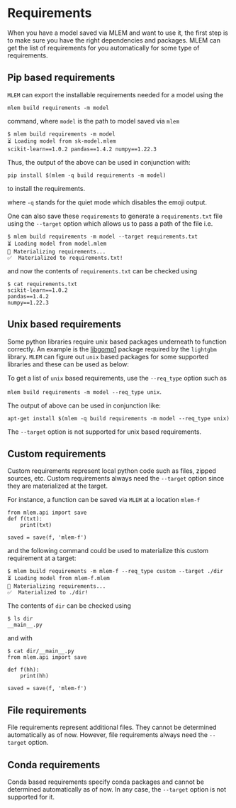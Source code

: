 # Requirements

When you have a model saved via MLEM and want to use it, the first step is to
make sure you have the right dependencies and packages. MLEM can get the list of
requirements for you automatically for some type of requirements.

## Pip based requirements

`MLEM` can export the installable requirements needed for a model using the

`mlem build requirements -m model`

command, where `model` is the path to model saved via `mlem`

```cli
$ mlem build requirements -m model
⏳️ Loading model from sk-model.mlem
scikit-learn==1.0.2 pandas==1.4.2 numpy==1.22.3
```

Thus, the output of the above can be used in conjunction with:

`pip install $(mlem -q build requirements -m model)`

to install the requirements.

where `-q` stands for the quiet mode which disables the emoji output.

One can also save these `requirements` to generate a `requirements.txt` file
using the `--target` option which allows us to pass a path of the file i.e.

```cli
$ mlem build requirements -m model --target requirements.txt
⏳️ Loading model from model.mlem
💼 Materializing requirements...
✅  Materialized to requirements.txt!
```

and now the contents of `requirements.txt` can be checked using

```cli
$ cat requirements.txt
scikit-learn==1.0.2
pandas==1.4.2
numpy==1.22.3
```

## Unix based requirements

Some python libraries require unix based packages underneath to function
correctly. An example is the
[libgomp1](https://packages.debian.org/sid/libgomp1) package required by the
`lightgbm` library. `MLEM` can figure out `unix` based packages for some
supported libraries and these can be used as below:

To get a list of `unix` based requirements, use the `--req_type` option such as

`mlem build requirements -m model --req_type unix`.

The output of above can be used in conjunction like:

`apt-get install $(mlem -q build requirements -m model --req_type unix)`

The `--target` option is not supported for unix based requirements.

## Custom requirements

Custom requirements represent local python code such as files, zipped sources,
etc. Custom requirements always need the `--target` option since they are
materialized at the target.

For instance, a function can be saved via `MLEM` at a location `mlem-f`

```
from mlem.api import save
def f(txt):
    print(txt)

saved = save(f, 'mlem-f')
```

and the following command could be used to materialize this custom requirement
at a target:

```cli
$ mlem build requirements -m mlem-f --req_type custom --target ./dir
⏳️ Loading model from mlem-f.mlem
💼 Materializing requirements...
✅  Materialized to ./dir!
```

The contents of `dir` can be checked using

```cli
$ ls dir
__main__.py
```

and with

```cli
$ cat dir/__main__.py
from mlem.api import save

def f(hh):
    print(hh)

saved = save(f, 'mlem-f')
```

## File requirements

File requirements represent additional files. They cannot be determined
automatically as of now. However, file requirements always need the `--target`
option.

## Conda requirements

Conda based requirements specify conda packages and cannot be determined
automatically as of now. In any case, the `--target` option is not supported for
it.
